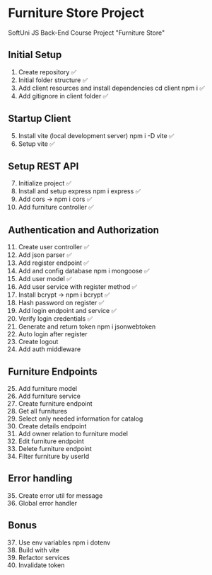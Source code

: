 # Furniture Store Project
SoftUni JS Back-End Course Project "Furniture Store"

## Initial Setup

1. Create repository ✅
2. Initial folder structure ✅
3. Add client resources and install dependencies cd client npm i ✅
4. Add gitignore in client folder ✅

## Startup Client

5. Install vite (local development server) npm i -D vite ✅
6. Setup vite ✅

## Setup REST API

7. Initialize project ✅
8. Install and setup express npm i express ✅
9. Add cors -> npm i cors ✅
10. Add furniture controller ✅

## Authentication and Authorization

11. Create user controller ✅
12. Add json parser ✅
13. Add register endpoint ✅
14. Add and config database npm i mongoose ✅
15. Add user model ✅
16. Add user service with register method ✅
17. Install bcrypt -> npm i bcrypt ✅
18. Hash password on register ✅
19. Add login endpoint and service ✅
20. Verify login credentials ✅
21. Generate and return token npm i jsonwebtoken
22. Auto login after register
23. Create logout
24. Add auth middleware

## Furniture Endpoints

25. Add furniture model
26. Add furniture service
27. Create furniture endpoint
28. Get all furnitures
29. Select only needed information for catalog
30. Create details endpoint
31. Add owner relation to furniture model
32. Edit furniture endpoint
33. Delete furniture endpoint
34. Filter furniture by userId

## Error handling

35. Create error util for message
36. Global error handler

## Bonus

37. Use env variables npm i dotenv
38. Build with vite
39. Refactor services
40. Invalidate token
